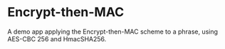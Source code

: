 # Encrypt-then-MAC
A demo app applying the Encrypt-then-MAC scheme to a phrase, using AES-CBC 256 and HmacSHA256.
